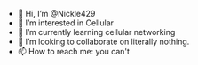 - 👋 Hi, I’m @Nickle429
- 👀 I’m interested in Cellular
- 🌱 I’m currently learning cellular networking
- 💞️ I’m looking to collaborate on literally nothing.
- 📫 How to reach me: you can't

<!---
Nickle429/Nickle429 is a ✨ special ✨ repository because its `README.md` (this file) appears on your GitHub profile.
You can click the Preview link to take a look at your changes.
--->
